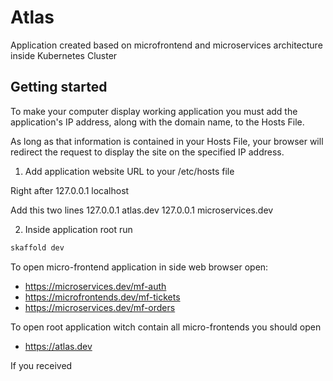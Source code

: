 # Atlas

Application created based on microfrontend and microservices architecture inside Kubernetes Cluster

## Getting started

To make your computer display working application you must add the application's IP address, along with the domain name, to the Hosts File.

As long as that information is contained in your Hosts File, your browser will redirect the request to display the site on the specified IP address.

1. Add application website URL to your /etc/hosts file

Right after
127.0.0.1 localhost

Add this two lines
127.0.0.1 atlas.dev
127.0.0.1 microservices.dev

2. Inside application root run

```sh
skaffold dev
```

To open micro-frontend application in side web browser open:
 - https://microservices.dev/mf-auth
 - https://microfrontends.dev/mf-tickets
 - https://microservices.dev/mf-orders

To open root application witch contain all micro-frontends you should open
 - https://atlas.dev

If you received  
